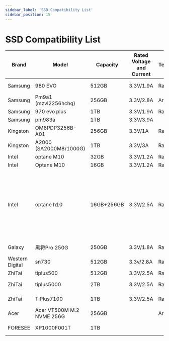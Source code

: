 ```yaml
---
sidebar_label: 'SSD Compatibility List'
sidebar_position: 15
---
```


# SSD Compatibility List

<div className='gpio_style'>

|Brand|Model |Capacity |Rated Voltage and Current |Test Environment |Compatibility |Read and Write Rates |Remarks|
|-|-|-|-|-|-|-|-|
|Samsung          |980 EVO|512GB|3.3V/1.9A|RadxaOS|Identifiable|Read:1.0GB/s<br/>Write:991MB/s||
|Samsung          |Pm9a1<br/>(mzvl2256hchq)|256GB|3.3V/2.8A|Armbian|Identifiable|Read:14.8MB/s<br/>Write:9.72MB/s||
|Samsung          |970 evo plus |1TB|3.3V/1.9A|RadxaOS|Identifiable|||
|Samsung          |pm983a|1TB|3.3V/3.9A||Unidentifiable|||
|Kingston         |OM8PDP3256B-A01|256GB|3.3V/1A|RadxaOS|Identifiable|||
|Kingston         |A2000 (SA2000M8/1000G)|1TB|3.3V/3A|RadxaOS/Armbian|Identifiable|Read:980MB/s<br/>Write:888MB/s||
|Intel            |optane M10 |32GB|3.3V/1.2A|RadxaOS|Identifiable|||
|Intel            |Optane M10 |16GB|3.3V/1.2A|RadxaOS|Identifiable|||
|Intel            |optane h10 |16GB+256GB|3.3V/2.5A|RadxaOS|Identifiable|Read:910MB/s<br/>Write:170MB/s|Just 16G Recognized bases on default configuration, After PCIE Separated, The whole Capacity can be Recognized|
|Galaxy           |黑将Pro 250G|250GB|3.3V/1.8A|RadxaOS|Identifiable|Read:2.1GB/s<br/>Write:680MB/s||
|Western Digital  |sn730|512GB|3.3v/2.8A|RadxaOS|Identifiable|Read:1.4GB/s<br/>Write:670MB/s||
|ZhiTai           |tiplus500|512GB|3.3V/2.5A|RadxaOS|Identifiable|||
|ZhiTai           |tiplus5000|2TB|3.3V/2.5A|RadxaOS/Armbian|Identifiable|Read:1.3GB/s<br/>Write:745MB/s||
|ZhiTai           |TiPlus7100|1TB|3.3V/2.5A|RadxaOS|Identifiable|Read:2.9GB/s<br/>Write:2.2GB/s||
|Acer             |Acer VT500M M.2 NVME 256G|256GB||Armbian|Unidentifiable|||
|FORESEE          |XP1000F001T|1TB|||Identifiable|Read:2.0GB/s<br/>Write:2.0GB/s||

</div>
